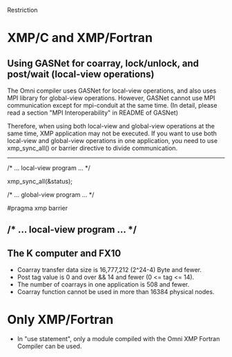 Restriction

# XMP/C and XMP/Fortran
## Using GASNet for coarray, lock/unlock, and post/wait (local-view operations)
The Omni compiler uses GASNet for local-view operations, and also uses MPI library for global-view operations.
However, GASNet cannot use MPI communication except for mpi-conduit at the same time.
(In detail, please read a section "MPI Interoperability" in README of GASNet)

Therefore, when using both local-view and global-view operations at the same time,
XMP application may not be executed.
If you want to use both local-view and global-view operations in one application,
you need to use xmp_sync_all() or barrier directive to divide communication.

---
  /* ... local-view program ... */

  xmp_sync_all(&status);

  /* ... global-view program ... */

 #pragma xmp barrier

  /* ... local-view program ... */
---

## The K computer and FX10
* Coarray transfer data size is 16,777,212 (2^24-4) Byte and fewer.
* Post tag value is 0 and over && 14 and fewer (0 <= tag <= 14).
* The number of coarrays in one application is 508 and fewer.
* Coarray function cannot be used in more than 16384 physical nodes.

# Only XMP/Fortran
* In "use statement", only a module compiled with the Omni XMP Fortran Compiler can be used.
